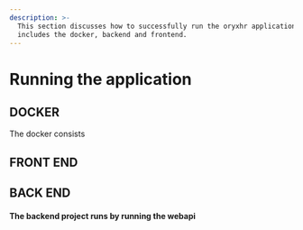 ```yaml
---
description: >-
  This section discusses how to successfully run the oryxhr application, which
  includes the docker, backend and frontend.
---
```


# Running the application

## DOCKER

The docker consists

## FRONT END

## BACK END

#### The backend project runs by running the webapi
